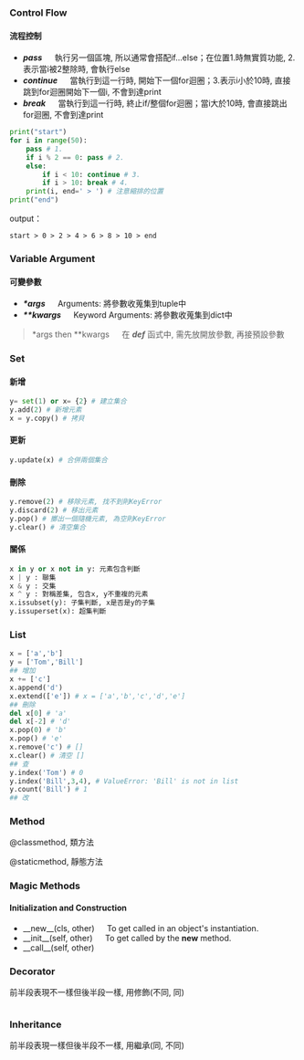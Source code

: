 
### Control Flow
#### 流程控制
+ ___pass___ &emsp; 執行另一個區塊, 所以通常會搭配if...else；在位置1.時無實質功能, 2.表示當i被2整除時, 會執行else 
+ ___continue___ &emsp; 當執行到這一行時, 開始下一個for迴圈；3.表示i小於10時, 直接跳到for迴圈開始下一個i, 不會到達print 
+ ___break___ &emsp; 當執行到這一行時, 終止if/整個for迴圈；當i大於10時, 會直接跳出for迴圈, 不會到達print
```python
print("start")
for i in range(50):
    pass # 1.
    if i % 2 == 0: pass # 2.
    else:
        if i < 10: continue # 3.
        if i > 10: break # 4.
    print(i, end=' > ') # 注意縮排的位置
print("end")
```
output：

    start > 0 > 2 > 4 > 6 > 8 > 10 > end

### Variable Argument
#### 可變參數 
+ ___\*args___ &emsp; Arguments: 將參數收蒐集到tuple中 
+ ___\*\*kwargs___ &emsp; Keyword Arguments: 將參數收蒐集到dict中

>\*args then \*\*kwargs &emsp; 在 ___def___ 函式中, 需先放開放參數, 再接預設參數

### Set
#### 新增
```python
y= set(1) or x= {2} # 建立集合
y.add(2) # 新增元素 
x = y.copy() # 拷貝 
```
#### 更新
```python
y.update(x) # 合併兩個集合
```
#### 刪除
```python
y.remove(2) # 移除元素, 找不到則KeyError
y.discard(2) # 移出元素
y.pop() # 擲出一個隨機元素, 為空則KeyError
y.clear() # 清空集合
```
#### 關係
```python
x in y or x not in y: 元素包含判斷
x | y : 聯集
x & y : 交集
x ^ y : 對稱差集, 包含x, y不重複的元素
x.issubset(y): 子集判斷, x是否是y的子集
y.issuperset(x): 超集判斷
```
### List
```python
x = ['a','b']
y = ['Tom','Bill']
## 增加
x += ['c'] 
x.append('d')
x.extend(['e']) # x = ['a','b','c','d','e']
## 刪除
del x[0] # 'a'
del x[-2] # 'd'
x.pop(0) # 'b'
x.pop() # 'e'
x.remove('c') # []
x.clear() # 清空 []
## 查
y.index('Tom') # 0
y.index('Bill',3,4), # ValueError: 'Bill' is not in list
y.count('Bill') # 1
## 改

```

### Method
@classmethod, 類方法

@staticmethod, 靜態方法

### Magic Methods
#### Initialization and Construction
+ \_\_new\_\_(cls, other) &emsp; To get called in an object's instantiation.
+ \_\_init\_\_(self, other) &emsp; To get called by the __new__ method.
+ \_\_call\_\_(self, other) &emsp; 

<!--
        __del__(self)	Destructor method.
#### Unary operators and functions

        __pos__(self)	To get called for unary positive e.g. +someobject.
        __neg__(self)	To get called for unary negative e.g. -someobject.
        __abs__(self)	To get called by built-in abs() function.
        __invert__(self)	To get called for inversion using the ~ operator.
        __round__(self,n)	To get called by built-in round() function.
        __floor__(self)	To get called by built-in math.floor() function.
        __ceil__(self)	To get called by built-in math.ceil() function.
        __trunc__(self)	To get called by built-in math.trunc() function.
#### Augmented Assignment

        __iadd__(self, other)	To get called on addition with assignment e.g. a +=b.
        __isub__(self, other)	To get called on subtraction with assignment e.g. a -=b.
        __imul__(self, other)	To get called on multiplication with assignment e.g. a *=b.
        __ifloordiv__(self, other)	To get called on integer division with assignment e.g. a //=b.
        __idiv__(self, other)	To get called on division with assignment e.g. a /=b.
        __itruediv__(self, other)	To get called on true division with assignment
        __imod__(self, other)	To get called on modulo with assignment e.g. a%=b.
        __ipow__(self, other)	To get called on exponentswith assignment e.g. a **=b.
        __ilshift__(self, other)	To get called on left bitwise shift with assignment e.g. a<<=b.
        __irshift__(self, other)	To get called on right bitwise shift with assignment e.g. a >>=b.
        __iand__(self, other)	To get called on bitwise AND with assignment e.g. a&=b.
        __ior__(self, other)	To get called on bitwise OR with assignment e.g. a|=b.
        __ixor__(self, other)	To get called on bitwise XOR with assignment e.g. a ^=b.
#### Type Conversion Magic Methods

        __int__(self)	To get called by built-int int() method to convert a type to an int.
        __float__(self)	To get called by built-int float() method to convert a type to float.
        __complex__(self)	To get called by built-int complex() method to convert a type to complex.
        __oct__(self)	To get called by built-int oct() method to convert a type to octal.
        __hex__(self)	To get called by built-int hex() method to convert a type to hexadecimal.
        __index__(self)	To get called on type conversion to an int when the object is used in a slice expression.
        __trunc__(self)	To get called from math.trunc() method.
#### String Magic Methods

        __str__(self)	To get called by built-int str() method to return a string representation of a type.
        __repr__(self)	To get called by built-int repr() method to return a machine readable representation of a type.
        __unicode__(self)	To get called by built-int unicode() method to return an unicode string of a type.
        __format__(self, formatstr)	To get called by built-int string.format() method to return a new style of string.
        __hash__(self)	To get called by built-int hash() method to return an integer.
        __nonzero__(self)	To get called by built-int bool() method to return True or False.
        __dir__(self)	To get called by built-int dir() method to return a list of attributes of a class.
        __sizeof__(self)	To get called by built-int sys.getsizeof() method to return the size of an object.
#### Attribute Magic Methods

        __getattr__(self, name)	Is called when the accessing attribute of a class that does not exist.
        __setattr__(self, name, value)	Is called when assigning a value to the attribute of a class.
        __delattr__(self, name)	Is called when deleting an attribute of a class.
#### Operator Magic Methods

        __add__(self, other)	To get called on add operation using + operator
        __sub__(self, other)	To get called on subtraction operation using - operator.
        __mul__(self, other)	To get called on multiplication operation using * operator.
        __floordiv__(self, other)	To get called on floor division operation using // operator.
        __truediv__(self, other)	To get called on division operation using / operator.
        __mod__(self, other)	To get called on modulo operation using % operator.
        __pow__(self, other[, modulo])	To get called on calculating the power using ** operator.
        __lt__(self, other)	To get called on comparison using < operator.
        __le__(self, other)	To get called on comparison using <= operator.
        __eq__(self, other)	To get called on comparison using == operator.
        __ne__(self, other)	To get called on comparison using != operator.
        __ge__(self, other)	To get called on comparison using >= operator.
-->

### Decorator

前半段表現不一樣但後半段一樣, 用修飾(不同, 同)
```python

```

### Inheritance

前半段表現一樣但後半段不一樣, 用繼承(同, 不同)




